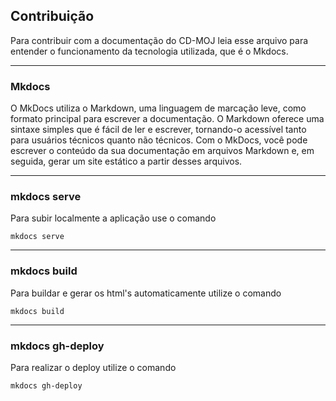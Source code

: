 ## Contribuição

Para contribuir com a documentação do CD-MOJ leia esse arquivo para entender o funcionamento da tecnologia utilizada, que é o Mkdocs.

---

### Mkdocs

O MkDocs utiliza o Markdown, uma linguagem de marcação leve, como formato principal para escrever a documentação. O Markdown oferece uma sintaxe simples que é fácil de ler e escrever, tornando-o acessível tanto para usuários técnicos quanto não técnicos. Com o MkDocs, você pode escrever o conteúdo da sua documentação em arquivos Markdown e, em seguida, gerar um site estático a partir desses arquivos.

---

### mkdocs serve

Para subir localmente a aplicação use o comando

```
mkdocs serve
```

---

### mkdocs build

Para buildar e gerar os html's automaticamente utilize o comando

```
mkdocs build
```

---

### mkdocs gh-deploy

Para realizar o deploy utilize o comando

```
mkdocs gh-deploy
```
